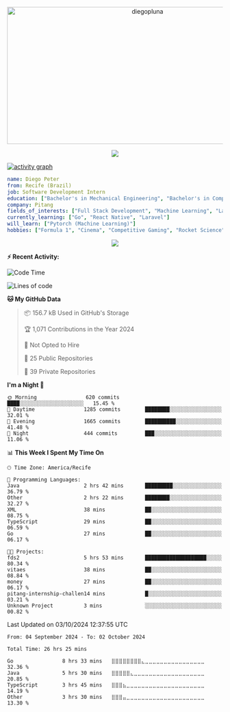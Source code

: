 <p align="center">
  <img src="https://socialify.git.ci/diegopluna/diegopluna/image?font=Inter&forks=1&issues=1&language=1&name=1&owner=1&pattern=Brick%20Wall&pulls=1&stargazers=1&theme=Dark" alt="diegopluna" width="640" height="320" />
</p>

<p align="center">
  <img src="https://github-profile-trophy.vercel.app/?username=diegopluna&theme=tokyonight&column=-1"/>
</p>

[![activity graph](https://github-readme-activity-graph.vercel.app/graph?username=diegopluna&theme=github-dark-dimmed&custom_title=diegopluna%20Activity%20Graph&hide_border=true)](https://github.com/ashutosh00710/github-readme-activity-graph)

```yaml
name: Diego Peter
from: Recife (Brazil)
job: Software Development Intern
education: ["Bachelor's in Mechanical Engineering", "Bachelor's in Computer Science"]
company: Pitang
fields_of_interests: ["Full Stack Development", "Machine Learning", "Large Language Models", "Computer Vision"]
currently_learning: ["Go", "React Native", "Laravel"]
will_learn: ["Pytorch (Machine Learning)"]
hobbies: ["Formula 1", "Cinema", "Competitive Gaming", "Rocket Science"]
```
<p align="center">
  <img src="https://music-profile.rayriffy.com/theme/dark.svg?uid=001361.7bf259d2dfb9456ca71b61612518bc5f.0128" />
</p>

**:zap: Recent Activity:**

<!--START_SECTION:activity-->
<!--END_SECTION:activity-->

<!--START_SECTION:waka-->
![Code Time](http://img.shields.io/badge/Code%20Time-26%20hrs%2025%20mins-blue)

![Lines of code](https://img.shields.io/badge/From%20Hello%20World%20I%27ve%20Written-3.6%20million%20lines%20of%20code-blue)

**🐱 My GitHub Data** 

> 📦 156.7 kB Used in GitHub's Storage 
 > 
> 🏆 1,071 Contributions in the Year 2024
 > 
> 🚫 Not Opted to Hire
 > 
> 📜 25 Public Repositories 
 > 
> 🔑 39 Private Repositories 
 > 
**I'm a Night 🦉** 

```text
🌞 Morning                620 commits         ████░░░░░░░░░░░░░░░░░░░░░   15.45 % 
🌆 Daytime                1285 commits        ████████░░░░░░░░░░░░░░░░░   32.01 % 
🌃 Evening                1665 commits        ██████████░░░░░░░░░░░░░░░   41.48 % 
🌙 Night                  444 commits         ███░░░░░░░░░░░░░░░░░░░░░░   11.06 % 
```


📊 **This Week I Spent My Time On** 

```text
🕑︎ Time Zone: America/Recife

💬 Programming Languages: 
Java                     2 hrs 42 mins       █████████░░░░░░░░░░░░░░░░   36.79 % 
Other                    2 hrs 22 mins       ████████░░░░░░░░░░░░░░░░░   32.27 % 
XML                      38 mins             ██░░░░░░░░░░░░░░░░░░░░░░░   08.75 % 
TypeScript               29 mins             ██░░░░░░░░░░░░░░░░░░░░░░░   06.59 % 
Go                       27 mins             ██░░░░░░░░░░░░░░░░░░░░░░░   06.17 % 

🐱‍💻 Projects: 
fds2                     5 hrs 53 mins       ████████████████████░░░░░   80.34 % 
vitaes                   38 mins             ██░░░░░░░░░░░░░░░░░░░░░░░   08.84 % 
money                    27 mins             ██░░░░░░░░░░░░░░░░░░░░░░░   06.17 % 
pitang-internship-challen14 mins             █░░░░░░░░░░░░░░░░░░░░░░░░   03.21 % 
Unknown Project          3 mins              ░░░░░░░░░░░░░░░░░░░░░░░░░   00.82 % 
```


 Last Updated on 03/10/2024 12:37:55 UTC
<!--END_SECTION:waka-->

<!--START_SECTION:waka-simple-->

```text
From: 04 September 2024 - To: 02 October 2024

Total Time: 26 hrs 25 mins

Go                8 hrs 33 mins   ⣿⣿⣿⣿⣿⣿⣿⣿⣄⣀⣀⣀⣀⣀⣀⣀⣀⣀⣀⣀⣀⣀⣀⣀⣀   32.36 %
Java              5 hrs 30 mins   ⣿⣿⣿⣿⣿⣄⣀⣀⣀⣀⣀⣀⣀⣀⣀⣀⣀⣀⣀⣀⣀⣀⣀⣀⣀   20.85 %
TypeScript        3 hrs 45 mins   ⣿⣿⣿⣦⣀⣀⣀⣀⣀⣀⣀⣀⣀⣀⣀⣀⣀⣀⣀⣀⣀⣀⣀⣀⣀   14.19 %
Other             3 hrs 30 mins   ⣿⣿⣿⣤⣀⣀⣀⣀⣀⣀⣀⣀⣀⣀⣀⣀⣀⣀⣀⣀⣀⣀⣀⣀⣀   13.30 %
```

<!--END_SECTION:waka-simple-->
